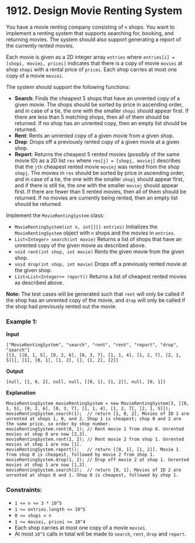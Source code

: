 # 1912. Design Movie Renting System

You have a movie renting company consisting of `n` shops. You want to implement a renting system that supports searching for, booking, and returning movies. The system should also support generating a report of the currently rented movies.

Each movie is given as a 2D integer array `entries` where `entries[i] = [shopi, moviei, pricei]` indicates that there is a copy of movie `moviei` at shop `shopi` with a rental price of `pricei`. Each shop carries at most one copy of a movie `moviei`.

The system should support the following functions:

- **Search**: Finds the cheapest 5 shops that have an unrented copy of a given movie. The shops should be sorted by price in ascending order, and in case of a tie, the one with the smaller `shopi` should appear first. If there are less than 5 matching shops, then all of them should be returned. If no shop has an unrented copy, then an empty list should be returned.
- **Rent**: Rents an unrented copy of a given movie from a given shop.
- **Drop**: Drops off a previously rented copy of a given movie at a given shop.
- **Report**: Returns the cheapest 5 rented movies (possibly of the same movie ID) as a 2D list `res` where `res[j] = [shopj, moviej]` describes that the `jth` cheapest rented movie `moviej` was rented from the shop `shopj`. The movies in `res` should be sorted by price in ascending order, and in case of a tie, the one with the smaller `shopj` should appear first, and if there is still tie, the one with the smaller `moviej` should appear first. If there are fewer than 5 rented movies, then all of them should be returned. If no movies are currently being rented, then an empty list should be returned.

Implement the `MovieRentingSystem` class:

- `MovieRentingSystem(int n, int[][] entries)` Initializes the `MovieRentingSystem` object with `n` shops and the movies in `entries`.
- `List<Integer> search(int movie)` Returns a list of shops that have an unrented copy of the given movie as described above.
- `void rent(int shop, int movie)` Rents the given movie from the given shop.
- `void drop(int shop, int movie)` Drops off a previously rented movie at the given shop.
- `List<List<Integer>> report()` Returns a list of cheapest rented movies as described above.

**Note:** The test cases will be generated such that `rent` will only be called if the shop has an unrented copy of the movie, and `drop` will only be called if the shop had previously rented out the movie.

### Example 1:

**Input**
```
["MovieRentingSystem", "search", "rent", "rent", "report", "drop", "search"]
[[3, [[0, 1, 5], [0, 2, 6], [0, 3, 7], [1, 1, 4], [1, 2, 7], [2, 1, 5]]], [1], [0, 1], [1, 2], [], [1, 2], [2]]
```
**Output**
```
[null, [1, 0, 2], null, null, [[0, 1], [1, 2]], null, [0, 1]]
```

**Explanation**
```
MovieRentingSystem movieRentingSystem = new MovieRentingSystem(3, [[0, 1, 5], [0, 2, 6], [0, 3, 7], [1, 1, 4], [1, 2, 7], [2, 1, 5]]);
movieRentingSystem.search(1);  // return [1, 0, 2], Movies of ID 1 are unrented at shops 1, 0, and 2. Shop 1 is cheapest; shop 0 and 2 are the same price, so order by shop number.
movieRentingSystem.rent(0, 1); // Rent movie 1 from shop 0. Unrented movies at shop 0 are now [2,3].
movieRentingSystem.rent(1, 2); // Rent movie 2 from shop 1. Unrented movies at shop 1 are now [1].
movieRentingSystem.report();   // return [[0, 1], [1, 2]]. Movie 1 from shop 0 is cheapest, followed by movie 2 from shop 1.
movieRentingSystem.drop(1, 2); // Drop off movie 2 at shop 1. Unrented movies at shop 1 are now [1,2].
movieRentingSystem.search(2);  // return [0, 1]. Movies of ID 2 are unrented at shops 0 and 1. Shop 0 is cheapest, followed by shop 1.
```

### Constraints:

- `1 <= n <= 3 * 10^5`
- `1 <= entries.length <= 10^5`
- `0 <= shopi < n`
- `1 <= moviei, pricei <= 10^4`
- Each shop carries at most one copy of a movie `moviei`.
- At most `10^5` calls in total will be made to `search`, `rent`, `drop` and `report`.